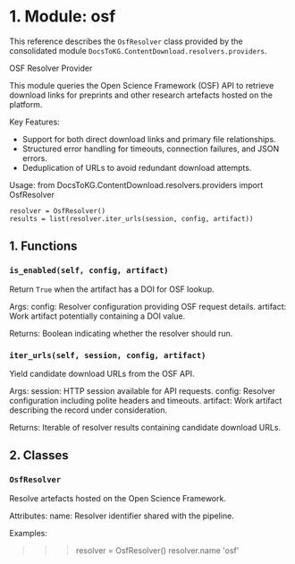 # 1. Module: osf

This reference describes the ``OsfResolver`` class provided by the consolidated module ``DocsToKG.ContentDownload.resolvers.providers``.

OSF Resolver Provider

This module queries the Open Science Framework (OSF) API to retrieve download
links for preprints and other research artefacts hosted on the platform.

Key Features:
- Support for both direct download links and primary file relationships.
- Structured error handling for timeouts, connection failures, and JSON errors.
- Deduplication of URLs to avoid redundant download attempts.

Usage:
    from DocsToKG.ContentDownload.resolvers.providers import OsfResolver

    resolver = OsfResolver()
    results = list(resolver.iter_urls(session, config, artifact))

## 1. Functions

### `is_enabled(self, config, artifact)`

Return ``True`` when the artifact has a DOI for OSF lookup.

Args:
config: Resolver configuration providing OSF request details.
artifact: Work artifact potentially containing a DOI value.

Returns:
Boolean indicating whether the resolver should run.

### `iter_urls(self, session, config, artifact)`

Yield candidate download URLs from the OSF API.

Args:
session: HTTP session available for API requests.
config: Resolver configuration including polite headers and timeouts.
artifact: Work artifact describing the record under consideration.

Returns:
Iterable of resolver results containing candidate download URLs.

## 2. Classes

### `OsfResolver`

Resolve artefacts hosted on the Open Science Framework.

Attributes:
name: Resolver identifier shared with the pipeline.

Examples:
>>> resolver = OsfResolver()
>>> resolver.name
'osf'
